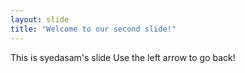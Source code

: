 ```yaml
---
layout: slide
title: "Welcome to our second slide!"
---
```

This is syedasam's slide
Use the left arrow to go back!
